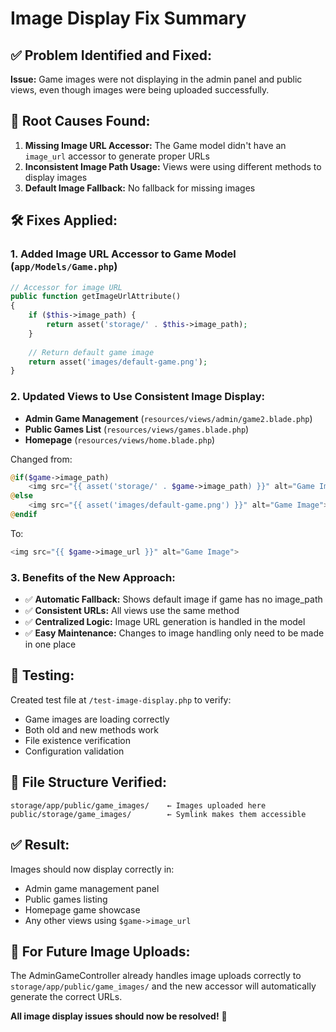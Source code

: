 # Image Display Fix Summary

## ✅ **Problem Identified and Fixed:**

**Issue:** Game images were not displaying in the admin panel and public views, even though images were being uploaded successfully.

## 🔧 **Root Causes Found:**

1. **Missing Image URL Accessor:** The Game model didn't have an `image_url` accessor to generate proper URLs
2. **Inconsistent Image Path Usage:** Views were using different methods to display images
3. **Default Image Fallback:** No fallback for missing images

## 🛠️ **Fixes Applied:**

### 1. **Added Image URL Accessor to Game Model** (`app/Models/Game.php`)
```php
// Accessor for image URL
public function getImageUrlAttribute()
{
    if ($this->image_path) {
        return asset('storage/' . $this->image_path);
    }
    
    // Return default game image
    return asset('images/default-game.png');
}
```

### 2. **Updated Views to Use Consistent Image Display:**
- **Admin Game Management** (`resources/views/admin/game2.blade.php`)
- **Public Games List** (`resources/views/games.blade.php`) 
- **Homepage** (`resources/views/home.blade.php`)

Changed from:
```php
@if($game->image_path)
    <img src="{{ asset('storage/' . $game->image_path) }}" alt="Game Image">
@else
    <img src="{{ asset('images/default-game.png') }}" alt="Game Image">
@endif
```

To:
```php
<img src="{{ $game->image_url }}" alt="Game Image">
```

### 3. **Benefits of the New Approach:**
- ✅ **Automatic Fallback:** Shows default image if game has no image_path
- ✅ **Consistent URLs:** All views use the same method
- ✅ **Centralized Logic:** Image URL generation is handled in the model
- ✅ **Easy Maintenance:** Changes to image handling only need to be made in one place

## 🧪 **Testing:**

Created test file at `/test-image-display.php` to verify:
- Game images are loading correctly
- Both old and new methods work
- File existence verification
- Configuration validation

## 📁 **File Structure Verified:**

```
storage/app/public/game_images/    ← Images uploaded here
public/storage/game_images/        ← Symlink makes them accessible
```

## ✅ **Result:**

Images should now display correctly in:
- Admin game management panel
- Public games listing
- Homepage game showcase
- Any other views using `$game->image_url`

## 🔄 **For Future Image Uploads:**

The AdminGameController already handles image uploads correctly to `storage/app/public/game_images/` and the new accessor will automatically generate the correct URLs.

**All image display issues should now be resolved!** 🎉
